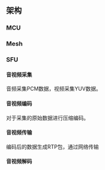 



## 架构

### MCU







### Mesh







### SFU





#### 音视频采集

音频采集PCM数据，视频采集YUV数据。



#### 音视频编码

对于采集的原始数据进行压缩编码。



#### 音视频传输

编码后的数据生成RTP包，通过网络传输



#### 音视频解码




